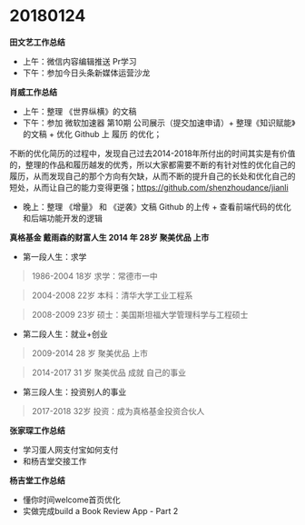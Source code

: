 # 20180124

**田文艺工作总结**
- 上午：微信内容编辑推送 Pr学习
- 下午：参加今日头条新媒体运营沙龙

**肖威工作总结**
- 上午：整理 《世界纵横》的文稿
- 下午：参加 微软加速器 第10期 公司展示（提交加速申请）+ 整理《知识赋能》的文稿 + 优化 Github 上 履历 的优化；

不断的优化简历的过程中，发现自己过去2014-2018年所付出的时间其实是有价值的，整理的作品和履历越发的优秀，所以大家都需要不断的有针对性的优化自己的履历，从而发现自己的那个方向有欠缺，从而不断的提升自己的长处和优化自己的短处，从而让自己的能力变得更强；https://github.com/shenzhoudance/jianli

- 晚上：整理 《增量》 和 《逆袭》文稿 Github 的上传 + 查看前端代码的优化和后端功能开发的逻辑

**真格基金 戴雨森的财富人生 2014 年 28岁 聚美优品 上市**

 - 第一段人生：求学

  >1986-2004  18岁 求学：常德市一中

  >2004-2008  22岁 本科：清华大学工业工程系

  >2008-2009  23岁 硕士：美国斯坦福大学管理科学与工程硕士

 - 第二段人生：就业+创业

  >2009-2014 28 岁 聚美优品 上市

  >2014-2017 31 岁 聚美优品 成就 自己的事业


 - 第三段人生：投资别人的事业

  >2017-2018 32岁 投资：成为真格基金投资合伙人


  **张家琛工作总结**
  - 学习蛋人网支付宝如何支付
  - 和杨吉堂交接工作


  **杨吉堂工作总结**
 - 懂你时间welcome首页优化
 - 实做完成build a Book Review App - Part 2

